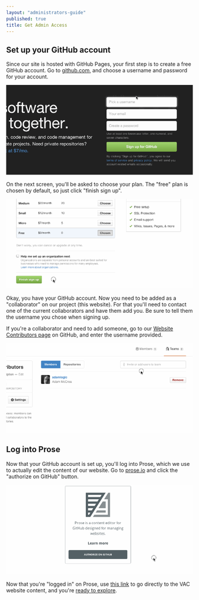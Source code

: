 ```yaml
---
layout: "administrators-guide"
published: true
title: Get Admin Access
---
```


## Set up your GitHub account

Since our site is hosted with GitHub Pages, your first step is to create a free GitHub account. Go to [github.com](http://github.com), and choose a username and password for your account.

![create-github-account.gif](/uploads/create-github-account.gif)

On the next screen, you'll be asked to choose your plan. The "free" plan is chosen by default, so just click "finish sign up".

![finish-sign-up.gif](/uploads/finish-sign-up.gif)

Okay, you have your GitHub account. Now you need to be added as a "collaborator" on our project (this website). For that you'll need to contact one of the current collaborators and have them add you. Be sure to tell them the username you chose when signing up.

If you're a collaborator and need to add someone, go to our [Website Contributors page](https://github.com/orgs/vachoa/teams/website-contributors) on GitHub, and enter the username provided.

![add-collaborator.gif](/uploads/add-collaborator.gif)

## Log into Prose

Now that your GitHub account is set up, you'll log into Prose, which we use to actually edit the content of our website. Go to [prose.io](http://prose.io/) and click the "authorize on GitHub" button.

![authorize-on-github.gif](/uploads/authorize-on-github.gif)

Now that you're "logged in" on Prose, use [this link](http://prose.io/#vachoa/villageatalumcreek.org) to go directly to the VAC website content, and you're [ready to explore]().